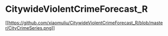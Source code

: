 # CitywideViolentCrimeForecast_R
[[https://github.com/xiaomuliu/CitywideViolentCrimeForecast_R/blob/master/CityCrimeSeries.png]]
